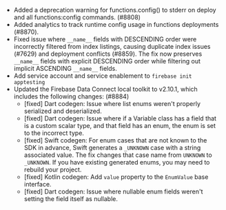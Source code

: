 - Added a deprecation warning for functions.config() to stderr on deploy and all functions:config commands. (#8808)
- Added analytics to track runtime config usage in functions deployments (#8870).
- Fixed issue where `__name__` fields with DESCENDING order were incorrectly filtered from index listings, causing duplicate index issues (#7629) and deployment conflicts (#8859). The fix now preserves `__name__` fields with explicit DESCENDING order while filtering out implicit ASCENDING `__name__` fields.
- Add service account and service enablement to `firebase init apptesting`
- Updated the Firebase Data Connect local toolkit to v2.10.1, which includes the following changes: (#8884)
  - [fixed] Dart codegen: Issue where list enums weren't properly serialized and deserialized.
  - [fixed] Dart codegen: Issue where if a Variable class has a field that is a custom scalar type, and that field has an enum, the enum is set to the incorrect type.
  - [fixed] Swift codegen: For enum cases that are not known to the SDK in advance, Swift generates a `_UNKNOWN` case with a string associated value. The fix changes that case name from `UNKNOWN` to `_UNKNOWN`. If you have existing generated enums, you may need to rebuild your project.
  - [fixed] Kotlin codegen: Add `value` property to the `EnumValue` base interface.
  - [fixed] Dart codegen: Issue where nullable enum fields weren't setting the field itself as nullable.
